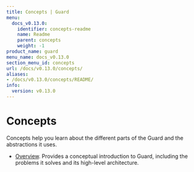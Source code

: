 ```yaml
---
title: Concepts | Guard
menu:
  docs_v0.13.0:
    identifier: concepts-readme
    name: Readme
    parent: concepts
    weight: -1
product_name: guard
menu_name: docs_v0.13.0
section_menu_id: concepts
url: /docs/v0.13.0/concepts/
aliases:
- /docs/v0.13.0/concepts/README/
info:
  version: v0.13.0
---
```


# Concepts

Concepts help you learn about the different parts of the Guard and the abstractions it uses.

- [Overview](/docs/v0.13.0/concepts/overview). Provides a conceptual introduction to Guard, including the problems it solves and its high-level architecture.
